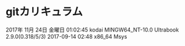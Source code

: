 # gitカリキュラム
2017年 11月 24日 金曜日 01:02:45
kodai
MINGW64_NT-10.0 Ultrabook 2.9.0(0.318/5/3) 2017-09-14 02:48 x86_64 Msys

